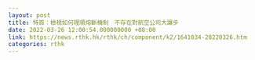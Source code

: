 ```yaml
---
layout: post
title: 特首：檢視如何理順熔斷機制　不存在對航空公司大讓步
date: 2022-03-26 12:00:54.000000000 +08:00
link: https://news.rthk.hk/rthk/ch/component/k2/1641034-20220326.htm
categories: rthk
---
```



